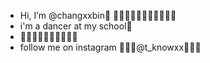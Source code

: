 -  Hi, I’m @changxxbin👾
🤍🤍🤍🤍🤍🤍🤍🤍🤍🤍🤍
- i'm a dancer at my school💃
- 🤍🤍🤍🤍🤍🤍🤍🤍🤍🤍
- follow me on instagram
 🤍🤍🤍@t_knowxx🤍🤍🤍
  
  
